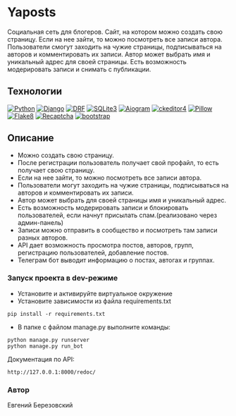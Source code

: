 #  Yaposts
Социальная сеть для блогеров. Сайт, на котором можно создать свою страницу. Если на нее зайти, то можно посмотреть все записи автора. Пользователи смогут заходить на чужие страницы, подписываться на авторов и комментировать их записи. Автор может выбрать имя и уникальный адрес для своей страницы. Есть возможность модерировать записи и снимать с публикации. 

## Технологии

[![Python](https://img.shields.io/badge/-Python-464646?style=flat-square&logo=Python)](https://www.python.org/)
[![Django](https://img.shields.io/badge/Django-464646?style=flat-square&logo=django)](https://www.djangoproject.com/)
[![DRF](https://img.shields.io/badge/DRF-464646?style=flat-square&logo=django)](https://www.django-rest-framework.org/)
[![SQLite3](https://img.shields.io/badge/-SQLite3-464646?style=flat-square&logo=SQLite)](https://www.sqlite.org/)
[![Aiogram](https://img.shields.io/badge/-Aiogram-464646?style=flat-square&logo=Aiogram)](https://aiogram.dev/)
[![ckeditor4](https://img.shields.io/badge/-Ckeditor4-464646?style=flat-square&logo=ckeditor4)](https://ckeditor.com/)
[![Pillow](https://img.shields.io/badge/-Pillow-464646?style=flat-square&logo=Pillow)](https://pypi.org/project/Pillow/)
[![Flake8](https://img.shields.io/badge/-Flake8-464646?style=flat-square&logo=Flake8)](https://flake8.pycqa.org/en/latest/)
[![Recaptcha](https://img.shields.io/badge/-Recaptcha-464646?style=flat-square&logo=Recaptcha)](https://pypi.org/project/django-recaptcha/)
[![bootstrap](https://img.shields.io/badge/-Bootstrap-464646?style=flat-square&logo=bootstrap)](https://getbootstrap.com/)

## Описание
- Можно создать свою страницу.
- После регистрации пользователь получает свой профайл, то есть получает свою страницу.
- Если на нее зайти, то можно посмотреть все записи автора.
- Пользователи могут заходить на чужие страницы, подписываться на авторов и комментировать их записи.
- Автор может выбрать для своей страницы имя и уникальный адрес.
- Есть возможность модерировать записи и блокировать пользователей, если начнут присылать спам.(реализовано через админ-панель)
- Записи можно отправить в сообщество и посмотреть там записи разных авторов.
- API дает возможность просмотра постов, авторов, групп, регистрацию пользователей, добавление постов.
- Телеграм бот выводит информацию о постах, автогах и группах.

### Запуск проекта в dev-режиме
- Установите и активируйте виртуальное окружение
- Установите зависимости из файла requirements.txt
```
pip install -r requirements.txt
``` 
- В папке с файлом manage.py выполните команды:
```
python manage.py runserver
python manage.py run_bot
```
Документация по API:
```
http://127.0.0.1:8000/redoc/
```

### Автор
Евгений Березовский
